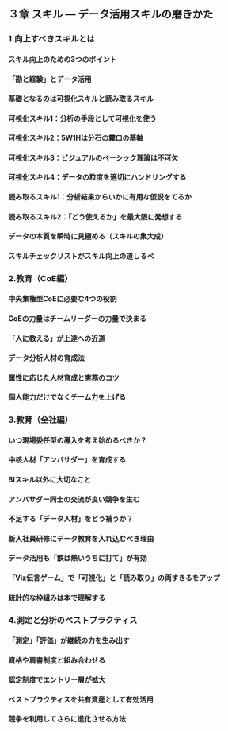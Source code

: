 ## ３章 スキル ― データ活用スキルの磨きかた
### 1.向上すべきスキルとは
#### スキル向上のための3つのポイント
#### 「勘と経験」とデータ活用
#### 基礎となるのは可視化スキルと読み取るスキル
#### 可視化スキル1：分析の手段として可視化を使う
#### 可視化スキル2：5W1Hは分石の霧口の基軸
#### 可視化スキル3：ビジュアルのベーシック理論は不可欠
#### 可視化スキル4：データの粒度を適切にハンドリングする
#### 読み取るスキル1：分析結果からいかに有用な仮説をてるか
#### 読み取るスキル2：「どう使えるか」を最大限に発想する
#### データの本質を瞬時に見極める（スキルの集大成）
#### スキルチェックリストがスキル向上の道しるべ
### 2.教育（CoE編）
#### 中央集権型CoEに必要な4つの役割
#### CoEの力量はチームリーダーの力量で決まる
#### 「人に教える」が上達への近道
#### データ分析人材の育成法
#### 属性に応じた人材育成と実務のコツ
#### 個人能力だけでなくチーム力を上げる
### 3.教育（全社編）
#### いつ現場委任型の導入を考え始めるべきか？
#### 中核人材「アンバサダー」を育成する
#### BIスキル以外に大切なこと
#### アンバサダー同士の交流が良い競争を生む
#### 不足する「データ人材」をどう補うか？
#### 新入社員研修にデータ教育を入れ込むべき理由
#### データ活用も「鉄は熱いうちに打て」が有効
#### 「Viz伝言ゲーム」で「可視化」と「読み取り」の両すきるをアップ
#### 統計的な枠組みは本で理解する
### 4.測定と分析のベストプラクティス
#### 「測定」「評価」が継続の力を生み出す
#### 資格や肩書制度と組み合わせる
#### 認定制度でエントリー層が拡大
#### ベストプラクティスを共有資産として有効活用
#### 競争を利用してさらに進化させる方法

